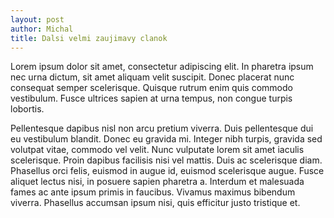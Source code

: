 ```yaml
---
layout: post
author: Michal
title: Dalsi velmi zaujimavy clanok
---
```


Lorem ipsum dolor sit amet, consectetur adipiscing elit. In pharetra ipsum nec urna dictum, sit amet aliquam velit suscipit. Donec placerat nunc consequat semper scelerisque. Quisque rutrum enim quis commodo vestibulum. Fusce ultrices sapien at urna tempus, non congue turpis lobortis. 

Pellentesque dapibus nisl non arcu pretium viverra. Duis pellentesque dui eu vestibulum blandit. Donec eu gravida mi. Integer nibh turpis, gravida sed volutpat vitae, commodo vel velit. Nunc vulputate lorem sit amet iaculis scelerisque. Proin dapibus facilisis nisi vel mattis. Duis ac scelerisque diam. Phasellus orci felis, euismod in augue id, euismod scelerisque augue. Fusce aliquet lectus nisi, in posuere sapien pharetra a. Interdum et malesuada fames ac ante ipsum primis in faucibus. Vivamus maximus bibendum viverra. Phasellus accumsan ipsum nisi, quis efficitur justo tristique et.